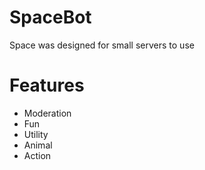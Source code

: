 # SpaceBot
Space was designed for small servers to use


# Features 
- Moderation 
- Fun 
- Utility
- Animal 
- Action 





